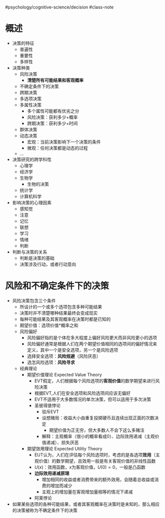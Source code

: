 #psychology/cognitive-science/decision #class-note 

# 概述

- 决策的特征
	- 普遍性
	- 重要性
	- 多样性
- 决策种类
	- 风险决策
		- **清楚所有可能结果和客观概率**
	- 不确定条件下的决策
	- 跨期决策
	- 多选项决策
	- 多属性决策
		- 多个属性可能都有优劣之分
		- 风险决策：获利多少+概率
		- 跨期决策：获利多少+时间
	- 群体决策
	- 动态决策
		- 宏观：当前决策影响下一个决策的条件
		- 微观：任何决策都是动态的过程
	- ...
- 决策研究的跨学科性
	- 心理学
	- 经济学
	- 生物学
		- 生物的决策
	- 统计学
	- 计算机科学
- 影响决策的心理因素
	- 感知觉
	- 注意
	- 记忆
	- 联想
	- 学习
	- 情绪
	- 判断
- 判断与决策的关系
	- 判断是决策的基础
	- 决策涉及行动，或者行动意向

# 风险和不确定条件下的决策

- 风险决策包含三个条件
	- 所设计的一个或多个选项包含多种可能结果
	- 决策时并不清楚哪种结果最终会变成现实
	- 每种可能结果及其客观概率在决策时都是已知的
	- 期望价值：选项价值\*概率之和
	- 风险偏好
		- 风险偏好指的是个体在多大程度上偏好风险更大而非风险更小的选项
		- 风险偏好通常是根据人们在两个期望价值相同的选项间的偏好情况来定义，其中一个是安全选项，另一个是风险选项
		- 选择安全选项：**风险规避**（风险厌恶）
		- 选怎风险选项：**风险寻求**
	- 经典理论
		- 期望价值理论 Expected Value Theory
			- EVT假定，人们根据每个风险选项的**客观价值**的数学期望来进行风险决策
			- 根据EVT,人们在安全选项和风险选项间应该无偏好
			- EVT不适用于大多数情况的单次决策，但可以适用于多次决策
			- 圣彼得堡悖论
				- 驳斥EVT
				- 设想赌局：收益大小由重复投掷硬币且连续出现正面的次数决定
					- 期望价值为正无穷，但大多数人不会下这么多赌注
				- 解释：主观概率（很小的概率看成0）、边际效用递减（主观价值递减）、损失厌恶
		- 期望效用理论 Expected Utility Theory 
			- EUT认为，人们在评估每个风险选项时，考虑的是各选项**效用**（主观价值）的数学期望，且效用一般是有关客观价值的非线性函数
			- $U(x)$：效用函数，$x$为客观价值，$U(0)=0$，一般是凸函数
			- **边际效用递减原理**
				- 增加相同的收益或者消费带来的额外效用，会随着总收益或消费的增加而减少
				- 主观上的增加量在客观增加量相等的情况下递减
			- 阿莱悖论
- 如果某些选项的各种可能结果，或者其客观概率在决策时是未知的，那么相应的决策被称为不确定条件下的决策